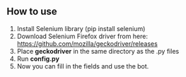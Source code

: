  ## How to use ##
 1. Install Selenium library (pip install selenium)
 1. Download Selenium Firefox driver from here: https://github.com/mozilla/geckodriver/releases
 2. Place <b>geckodriver</b> in the same directory as the .py files
 3. Run <b>config.py</b>
 4. Now you can fill in the fields and use the bot.
 
